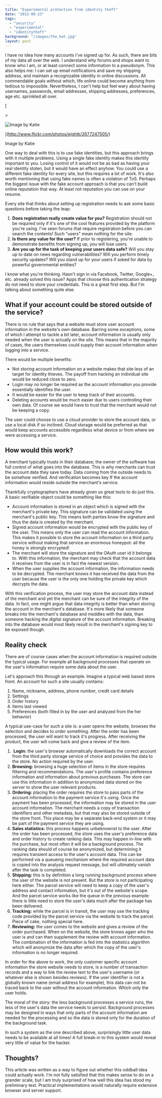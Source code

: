 ```yaml
---
title: "Experimental protection from identity theft"
date: "2013-09-23"
tags: 
  - "security"
  - "experimental"
  - "identitytheft"
background: "/images/the_hat.jpg"
layout: post
---
```


I have no idea how many accounts I've signed up for. As such, there are bits of my data all over the web. I understand why forums and shops want to know who I am, or at least connect some information to a pseudonym. This also helps me: I can set up email notifications and save my shipping address, and maintain a recognizable identity in online discussions. All commendable goals without which, life online could become anything from tedious to impossible. Nevertheless, I can't help but feel wary about having usernames, passwords, email addresses, shipping addresses, preferences, age etc. sprinkled all over.

[

\>

![Image by Katie](https://images.squarespace-cdn.com/content/v1/52375b95e4b030ffaec4c1f9/1379968402652-NSXU8QEJD5GOVEMPH2MW/2677247505_2c730354ab_b.jpg)



](http://www.flickr.com/photos/eightk/2677247505/)

[](http://www.flickr.com/photos/eightk/2677247505/)

<figcaption>



Image by Katie





</figcaption>

One way to deal with this is to use fake identities, but this approach brings with it multiple problems. Using a single fake identity makes this identity important to you. Losing control of it would not be as bad as having your real identity stolen, but it would have an effect anyhow. You could use a different fake identity for every site, but this requires a lot of work. It's also worth mentioning that using fake names is often a violation of ToS. Perhaps the biggest issue with the fake account approach is that you can't build online reputation that way. At least not reputation you can use on your resume.

Every site that thinks about setting up registration needs to ask some basic questions before taking the leap:

1. **Does registration really create value for you?** Registration should not be required only if it's one of the cool features provided by the platform you're using. I've seen forums that require registration before you can search the contents! Such "users" mean nothing for the site.
2. **Is there any value for the user?** If prior to registering, you're unable to demonstrate benefits from signing up, you will lose users.
3. **Are you up for the task of keeping your users data safe?** Will you stay up to date on news regarding vulnerabilities? Will you perform timely security updates? Will you stand up for your users if asked for data by powerful governmental entities?

I know what you're thinking. Hasn't sign in via Facebook, Twitter, Google+, etc. already solved this issue? Apps that choose this authentication strategy do not need to store your credentials. This is a great first step. But I'm talking about something quite else.

## What if your account could be stored outside of the service? 

There is no rule that says that a website must store user account information in the website's own database. Barring some exceptions, some of which I attempt to tackle a bit later, account information is usually only needed when the user is actually on the site. This means that in the majority of cases, the users themselves could supply their account information when logging into a service.

There would be multiple benefits:

- Not storing account information on a website makes that site less of an target for identity thieves. The payoff from hacking an individual site would be reduced close to zero.
- Login may no longer be required as the account information you provide essentially identifies the user.
- It would be easier for the user to keep track of their accounts.
- Deleting accounts would be much easier due to users controlling their own data. Of course we would have to trust that the merchant would not be keeping a copy.

The user could choose to use a cloud provider to store the account data, or use a local disk if so inclined. Cloud storage would be preferred as that would keep accounts accessible regardless what device or from where we were accessing a service.

## How would this work?

A merchant typically trusts in their database; the owner of the software has full control of what goes into the database. This is why merchants can trust the account data they save today. Data coming from the outside needs to be somehow verified. And verification becomes key If the account information would reside outside the merchant's service.

Thankfully cryptographers have already given us great tools to do just this. A basic verifiable object could be something like this:

- Account information is stored in an object which is signed with the merchant's private key. This signature can be validated using the merchant's public key. This means both parties know the signature and thus the data is created by the merchant.
- Signed account information would be encrypted with the public key of the user. This means only the user can read the account information. This makes it possible to store the account information on a third party service without making that service an enormous honeypot: all the honey is strongly encrypted!
- The merchant will store the signature and the OAuth user id it belongs to. With this information, the merchant may check that the account data it receives from the user is in fact the newest version.
- When the user supplies the account information, the information needs to be decrypted. The merchant knows it has received the data from the user because the user is the only one holding the private key which decrypts the data.

With this verification process, the user may store the account data instead of the merchant and yet the merchant can be sure of the integrity of the data. In fact, one might argue that data integrity is better than when storing the account in the merchant's database. It's more likely that someone breaks into the merchant's database and meddles with the data, than someone hacking the digital signature of the account information. Breaking into the database would most likely result in the merchant's signing key to be exposed though.

## Reality check

There are of course cases when the account information is required outside the typical usage. For example all background processes that operate on the user's information require some data about the user.

Let's approach this through an example. Imagine a typical web based store front. An account for such a site usually contains:

1. Name, nickname, address, phone number, credit card details
2. Settings
3. Order history
4. Items last viewed
5. Preferences (both filled in by the user and analyzed from the her behavior)

A typical use-case for such a site is: a user opens the website, browses the selection and decides to order something. After the order has been processed, the user will want to track it's progress. After receiving the product, the user will come back and give a review of the item.

1.  **Login:** the user's browser automatically downloads the correct account from the third party storage service of choice and provides the data to the store. No action required by the user.
2. **Browsing:** browsing a huge selection of items in the store requires filtering and recommendations. The user's profile contains preference information and information about previous purchases. The store can use this information in addition to anonymized data stored on the server to show the user relevant products.
3. **Ordering:** placing the order requires the store to pass parts of the account information to the payment service it's using. Once the payment has been processed, the information may be stored in the user account information. The merchant needs a copy of transaction identifiers and other metadata, but that may also be stored outside of the store front. This place may be a separate back-end system or it may be part of the payment service they are using.
4. **Sales statistics:** this process happens unbeknownst to the user. After the order has been processed, the store uses the user's preference data and order history to create ranking data. This may happen in-line with the purchase, but most often it will be a background process. The ranking data should of course be anonymized, but determining it requires transient access to the user's account data. This can be performed via a queueing mechanism where the required account data is copied into the analysis request message, but will ultimately vanish after the task is completed.
5. **Shipping:** this is by definition a long running background process where the user of the website is not present. But the store is not participating here either. The parcel service will need to keep a copy of the user's address and contact information, but it's out of the website's scope. And the parcel service works like the queue in the previous example: there is little need to store the user's data much after the package has been delivered.
6. **Tracking:** while the parcel is in transit, the user may use the tracking code provided by the parcel service via the website to track the parcel. Piece of cake, nothing special here.
7. **Reviewing:** the user comes to the website and gives a review of the order purchased. When on the website, the store knows again who the user is and can then supplement the review with account information. The combination of the information is fed into the statistics algorithm which will anonymize the data after which the copy of the user's information is no longer required.

In order for the above to work, the only customer specific account information the store website needs to store, is a number of transaction records and a way to link the review text to the user's username (or whatever else is shown besides reviews). If the user identifier is not a globally known name (email address for example), this data can not be traced back to the user without the account information. Which only the user holds.

The moral of the story: the less background processes a service runs, the less of the user's data the service needs to persist. Background processes may be designed in ways that only parts of the account information are needed for the processing and so the data is stored only for the duration of the background task.

In such a system as the one described above, surprisingly little user data needs to be available at all times! A full break-in to this system would reveal very little of value for the hacker.

## Thoughts?

This article was written as a way to figure out whether this oddball idea could actually work. I'm not fully satisfied that this makes sense to do on a grander scale, but I am truly surprised of how well this idea has stood my preliminary test. Practical implementations would naturally require extensive browser and server support.
